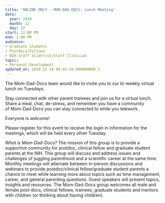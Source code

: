 ```yaml
---
title: 'ONLINE ONLY - MOM-DAD-DOCS: Lunch Meeting'
date:
  year: 2020
  month: 12
  day: 22
start: 12:00 PM
end: 1:00 PM
audience:
- Graduate Students
- Postdocs/Fellows
- NIH Staff Scientist/Staff Clinician
topic:
- Personal Development
updated_at: 2020-12-19 04:43:20.000000000 Z
---
```

The Mom-Dad-Docs team would like to invite you to our bi-weekly virtual
lunch on Tuesdays. 

Stay connected with other parent trainees and join us for a virtual
lunch. Share a meal, chat, de-stress, and remember you have a community
of Mom-Dad-Docs you can stay connected to while you telework.

Everyone is welcome! 

Please register for this event to receive the login in information for
the meetings, which will be held every other Tuesday.

*What is Mom-Dad-Docs?* The mission of this group is to provide a
supportive community for postdoc, clinical fellow and graduate student
parents at the NIH. This group will discuss and address issues and
challenges of juggling parenthood and a scientific career at the same
time. Monthly meetings will alternate between in-person discussions and
webinars to provide postdoc/clinical fellow/graduate student parents a
chance to meet while learning more about topics such as time management,
career, and general parenting questions. Guest speakers will present
topics, insights and resources. The Mom-Dad-Docs group welcomes all male
and female post-docs, clinical fellows, trainees, graduate students and
mentors with children (or thinking about having children). 
